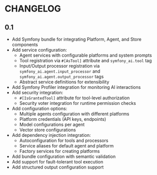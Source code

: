 CHANGELOG
=========

0.1
---

 * Add Symfony bundle for integrating Platform, Agent, and Store components
 * Add service configuration:
   - Agent services with configurable platforms and system prompts
   - Tool registration via `#[AsTool]` attribute and `symfony_ai.tool` tag
   - Input/Output processor registration via `symfony_ai.agent.input_processor` and `symfony_ai.agent.output_processor` tags
   - Abstract service definitions for extensibility
 * Add Symfony Profiler integration for monitoring AI interactions
 * Add security integration:
   - `#[IsGrantedTool]` attribute for tool-level authorization
   - Security voter integration for runtime permission checks
 * Add configuration options:
   - Multiple agents configuration with different platforms
   - Platform credentials (API keys, endpoints)
   - Model configurations per agent
   - Vector store configurations
 * Add dependency injection integration:
   - Autoconfiguration for tools and processors
   - Service aliases for default agent and platform
   - Factory services for creating platforms
 * Add bundle configuration with semantic validation
 * Add support for fault-tolerant tool execution
 * Add structured output configuration support